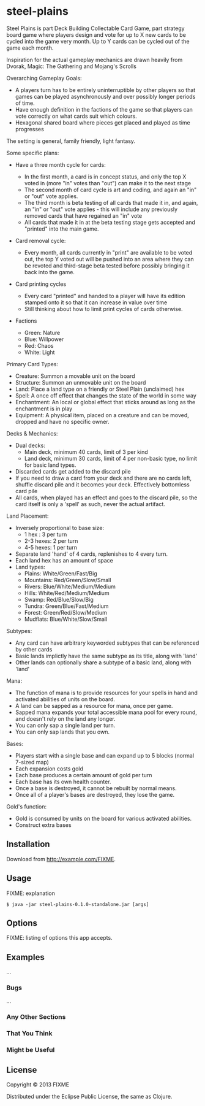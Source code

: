 # steel-plains

Steel Plains is part Deck Building Collectable Card Game, part strategy board game where players design and vote for up to X new cards to be cycled into the game very month. Up to Y cards can be cycled out of the game each month.

Inspiration for the actual gameplay mechanics are drawn heavily from Dvorak, Magic: The Gathering and Mojang's Scrolls

Overarching Gameplay Goals:
 - A players turn has to be entirely uninterruptible by other players so that games can be played asynchronously and over possibly longer periods of time.
 - Have enough definition in the factions of the game so that players can vote correctly on what cards suit which colours.
 - Hexagonal shared board where pieces get placed and played as time progresses
 
The setting is general, family friendly, light fantasy.

Some specific plans:
 - Have a three month cycle for cards:
   - In the first month, a card is in concept status, and only the top X voted in (more "in" votes than "out") can make it to the next stage
   - The second month of card cycle is art and coding, and again an "in" or "out" vote applies.
   - The third month is beta testing of all cards that made it in, and again, an "in" or "out" vote applies - this will include any previously removed cards that have regained an "in" vote
   - All cards that made it in at the beta testing stage gets accepted and "printed" into the main game.

 - Card removal cycle:
   - Every month, all cards currently in "print" are available to be voted out, the top Y voted out will be pushed into an area where they can be revoted and third-stage beta tested before possibly bringing it back into the game.
   
 - Card printing cycles
   - Every card "printed" and handed to a player will have its edition stamped onto it so that it can increase in value over time
   - Still thinking about how to limit print cycles of cards otherwise.

 - Factions
   - Green: Nature
   - Blue: Willpower
   - Red: Chaos
   - White: Light

Primary Card Types:
 - Creature: Summon a movable unit on the board
 - Structure: Summon an unmovable unit on the board
 - Land: Place a land type on a friendly or Steel Plain (unclaimed) hex
 - Spell: A once off effect that changes the state of the world in some way
 - Enchantment: An local or global effect that sticks around as long as the enchantment is in play
 - Equipment: A physical item, placed on a creature and can be moved, dropped and have no specific owner.

Decks & Mechanics:
 - Dual decks:
   - Main deck, minimum 40 cards, limit of 3 per kind
   - Land deck, minimum 30 cards, limit of 4 per non-basic type, no limit for basic land types.
 - Discarded cards get added to the discard pile
 - If you need to draw a card from your deck and there are no cards left, shuffle discard pile and it becomes your deck. Effectively bottomless card pile
 - All cards, when played has an effect and goes to the discard pile, so the card itself is only a 'spell' as such, never the actual artifact.

Land Placement:
 - Inversely proportional to base size:
   - 1 hex    : 3 per turn
   - 2-3 hexes: 2 per turn
   - 4-5 hexes: 1 per turn
 - Separate land 'hand' of 4 cards, replenishes to 4 every turn.
 - Each land hex has an amount of space
 - Land types:
   - Plains: White/Green/Fast/Big
   - Mountains: Red/Green/Slow/Small
   - Rivers: Blue/White/Medium/Medium
   - Hills: White/Red/Medium/Medium
   - Swamp: Red/Blue/Slow/Big
   - Tundra: Green/Blue/Fast/Medium
   - Forest: Green/Red/Slow/Medium
   - Mudflats: Blue/White/Slow/Small

Subtypes:
 - Any card can have arbitrary keyworded subtypes that can be referenced by other cards
 - Basic lands implictly have the same subtype as its title, along with 'land'
 - Other lands can optionally share a subtype of a basic land, along with 'land'

Mana:
 - The function of mana is to provide resources for your spells in hand and activated abilities of units on the board.
 - A land can be sapped as a resource for mana, once per game.
 - Sapped mana expands your total accessible mana pool for every round, and doesn't rely on the land any longer.
 - You can only sap a single land per turn.
 - You can only sap lands that you own.

Bases:
 - Players start with a single base and can expand up to 5 blocks (normal 7-sized map)
 - Each expansion costs gold
 - Each base produces a certain amount of gold per turn
 - Each base has its own health counter.
 - Once a base is destroyed, it cannot be rebuilt by normal means.
 - Once all of a player's bases are destroyed, they lose the game.

Gold's function:
 - Gold is consumed by units on the board for various activated abilities.
 - Construct extra bases
 
## Installation

Download from http://example.com/FIXME.

## Usage

FIXME: explanation

    $ java -jar steel-plains-0.1.0-standalone.jar [args]

## Options

FIXME: listing of options this app accepts.

## Examples

...

### Bugs

...

### Any Other Sections
### That You Think
### Might be Useful

## License

Copyright © 2013 FIXME

Distributed under the Eclipse Public License, the same as Clojure.
